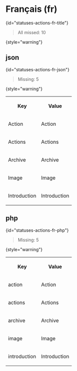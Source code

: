 # Français (fr)
{id="statuses-actions-fr-title"}

> All missed: 10
>
{style="warning"}


## json
{id="statuses-actions-fr-json"}

> Missing: 5
>
{style="warning"}

<table width="100%">
<tr><th width="50%">

Key

</th><th width="50%">

Value

</th></tr>
<tr><td width="50%">

Action

</td><td width="50%">

Action

</td></tr>
<tr><td width="50%">

Actions

</td><td width="50%">

Actions

</td></tr>
<tr><td width="50%">

Archive

</td><td width="50%">

Archive

</td></tr>
<tr><td width="50%">

Image

</td><td width="50%">

Image

</td></tr>
<tr><td width="50%">

Introduction

</td><td width="50%">

Introduction

</td></tr>
</table>


## php
{id="statuses-actions-fr-php"}

> Missing: 5
>
{style="warning"}

<table width="100%">
<tr><th width="50%">

Key

</th><th width="50%">

Value

</th></tr>
<tr><td width="50%">

action

</td><td width="50%">

Action

</td></tr>
<tr><td width="50%">

actions

</td><td width="50%">

Actions

</td></tr>
<tr><td width="50%">

archive

</td><td width="50%">

Archive

</td></tr>
<tr><td width="50%">

image

</td><td width="50%">

Image

</td></tr>
<tr><td width="50%">

introduction

</td><td width="50%">

Introduction

</td></tr>
</table>
